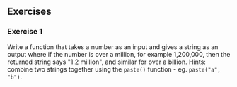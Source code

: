 
Exercises
----------
  
### Exercise 1
Write a function that takes a number as an input and gives a string as an output where if the number is over a million, for example 1,200,000, then the returned string says "1.2 million", and similar for over a billion.
Hints: combine two strings together using the `paste()` function - eg. `paste("a", "b")`.

